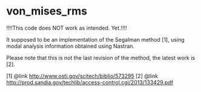 von_mises_rms
=============

!!!!This code does NOT work as intended. Yet.!!!!

It supposed to be an implementation of the Segalman method [1],
using modal analysis information obtained using Nastran. 

Please note that this is not the last revision of the method, 
the latest work is [2].

[1] @link http://www.osti.gov/scitech/biblio/573295
[2] @link http://prod.sandia.gov/techlib/access-control.cgi/2013/133429.pdf
